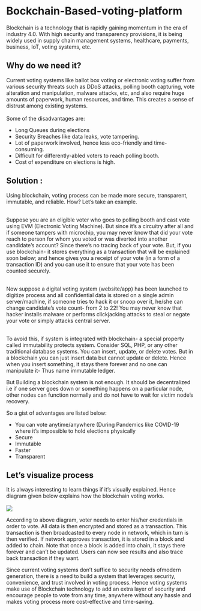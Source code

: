# Bockchain-Based-voting-platform
Blockchain is a technology that is rapidly gaining momentum in the era of industry 4.0. With high security and transparency provisions, it is being widely used in supply chain management systems, healthcare, payments, business, IoT, voting systems, etc.
<H2>Why do we need it?</H2>
Current voting systems like ballot box voting or electronic voting suffer from various security threats such as DDoS attacks, polling booth capturing, vote alteration and manipulation, malware attacks, etc, and also require huge amounts of paperwork, human resources, and time. This creates a sense of distrust among existing systems.<br><br>
Some of the disadvantages are:
<ul>
  <li>Long Queues during elections</li>
  <li>Security Breaches like data leaks, vote tampering.</li>
  <li>Lot of paperwork involved, hence less eco-friendly and time-consuming.</li>
  <li>Difficult for differently-abled voters to reach polling booth.</li>
  <li>Cost of expenditure on elections is high.</li>
</ul>
<h2>Solution :</h2>
Using blockchain, voting process can be made more secure, transparent, immutable, and reliable. How? Let’s take an example.<br><br>

Suppose you are an eligible voter who goes to polling booth and cast vote using EVM (Electronic Voting Machine). But since it’s a circuitry after all and if someone tampers with microchip, you may never know that did your vote reach to person for whom you voted or was diverted into another candidate’s account?
Since there’s no tracing back of your vote. But, if you use blockchain- it stores everything as a transaction that will be explained soon below; and hence gives you a receipt of your vote (in a form of a transaction ID) and you can use it to ensure that your vote has been counted securely.<br><br>

Now suppose a digital voting system (website/app) has been launched to digitize process and all confidential data is stored on a single admin server/machine, if someone tries to hack it or snoop over it, he/she can change candidate’s vote count- from 2 to 22! You may never know that hacker installs malware or performs clickjacking attacks to steal or negate your vote or simply attacks central server.<br><br>



To avoid this, if system is integrated with blockchain- a special property called immutability protects system. Consider SQL, PHP, or any other traditional database systems. You can insert, update, or delete votes. But in a blockchain you can just insert data but cannot update or delete. Hence when you insert something, it stays there forever and no one can manipulate it- Thus name immutable ledger.<br>

But Building a blockchain system is not enough. It should be decentralized i.e if one server goes down or something happens on a particular node, other nodes can function normally and do not have to wait for victim node’s recovery.<br>

So a gist of advantages are listed below:
<ul><li>You can vote anytime/anywhere (During Pandemics like COVID-19 where it’s impossible to hold elections physically</li><li>Secure</li><li>Immutable</li><li>Faster</li><li>Transparent</li></ul>
<h2>Let’s visualize process</h2>
It is always interesting to learn things if it’s visually explained. Hence diagram given below explains how the blockchain voting works.<br><br>
<img src="https://media.geeksforgeeks.org/wp-content/uploads/20200424190016/2020-04-22-21.png">

According to above diagram, voter needs to enter his/her credentials in order to vote. All data is then encrypted and stored as a transaction. This transaction is then broadcasted to every node in network, which in turn is then verified. If network approves transaction, it is stored in a block and added to chain. Note that once a block is added into chain, it stays there forever and can’t be updated. Users can now see results and also trace back transaction if they want.<br>

Since current voting systems don’t suffice to security needs ofmodern generation, there is a need to build a system that leverages security, convenience, and trust involved in voting process. Hence voting systems make use of Blockchain technology to add an extra layer of security and encourage people to vote from any time, anywhere without any hassle and makes voting process more cost-effective and time-saving.<br>








